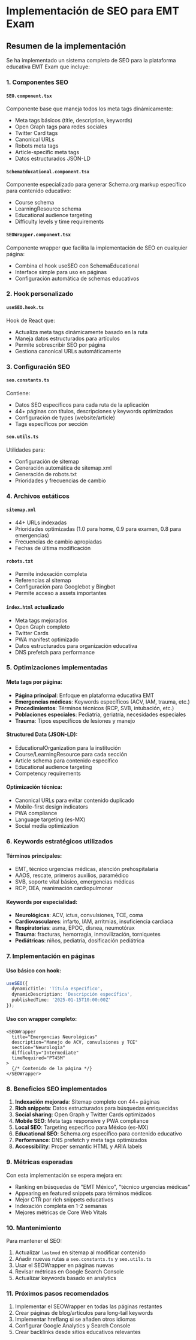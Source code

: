 # Implementación de SEO para EMT Exam

## Resumen de la implementación

Se ha implementado un sistema completo de SEO para la plataforma educativa EMT Exam que incluye:

### 1. Componentes SEO

#### `SEO.component.tsx`
Componente base que maneja todos los meta tags dinámicamente:
- Meta tags básicos (title, description, keywords)
- Open Graph tags para redes sociales
- Twitter Card tags
- Canonical URLs
- Robots meta tags
- Article-specific meta tags
- Datos estructurados JSON-LD

#### `SchemaEducational.component.tsx`
Componente especializado para generar Schema.org markup específico para contenido educativo:
- Course schema
- LearningResource schema
- Educational audience targeting
- Difficulty levels y time requirements

#### `SEOWrapper.component.tsx`
Componente wrapper que facilita la implementación de SEO en cualquier página:
- Combina el hook useSEO con SchemaEducational
- Interface simple para uso en páginas
- Configuración automática de schemas educativos

### 2. Hook personalizado

#### `useSEO.hook.ts`
Hook de React que:
- Actualiza meta tags dinámicamente basado en la ruta
- Maneja datos estructurados para artículos
- Permite sobrescribir SEO por página
- Gestiona canonical URLs automáticamente

### 3. Configuración SEO

#### `seo.constants.ts`
Contiene:
- Datos SEO específicos para cada ruta de la aplicación
- 44+ páginas con títulos, descripciones y keywords optimizados
- Configuración de types (website/article)
- Tags específicos por sección

#### `seo.utils.ts`
Utilidades para:
- Configuración de sitemap
- Generación automática de sitemap.xml
- Generación de robots.txt
- Prioridades y frecuencias de cambio

### 4. Archivos estáticos

#### `sitemap.xml`
- 44+ URLs indexadas
- Prioridades optimizadas (1.0 para home, 0.9 para examen, 0.8 para emergencias)
- Frecuencias de cambio apropiadas
- Fechas de última modificación

#### `robots.txt`
- Permite indexación completa
- Referencias al sitemap
- Configuración para Googlebot y Bingbot
- Permite acceso a assets importantes

#### `index.html` actualizado
- Meta tags mejorados
- Open Graph completo
- Twitter Cards
- PWA manifest optimizado
- Datos estructurados para organización educativa
- DNS prefetch para performance

### 5. Optimizaciones implementadas

#### Meta tags por página:
- **Página principal**: Enfoque en plataforma educativa EMT
- **Emergencias médicas**: Keywords específicos (ACV, IAM, trauma, etc.)
- **Procedimientos**: Términos técnicos (RCP, SVB, intubación, etc.)
- **Poblaciones especiales**: Pediatría, geriatría, necesidades especiales
- **Trauma**: Tipos específicos de lesiones y manejo

#### Structured Data (JSON-LD):
- EducationalOrganization para la institución
- Course/LearningResource para cada sección
- Article schema para contenido específico
- Educational audience targeting
- Competency requirements

#### Optimización técnica:
- Canonical URLs para evitar contenido duplicado
- Mobile-first design indicators
- PWA compliance
- Language targeting (es-MX)
- Social media optimization

### 6. Keywords estratégicos utilizados

#### Términos principales:
- EMT, técnico urgencias médicas, atención prehospitalaria
- AAOS, rescate, primeros auxilios, paramédico
- SVB, soporte vital básico, emergencias médicas
- RCP, DEA, reanimación cardiopulmonar

#### Keywords por especialidad:
- **Neurológicas**: ACV, ictus, convulsiones, TCE, coma
- **Cardiovasculares**: infarto, IAM, arritmias, insuficiencia cardíaca
- **Respiratorias**: asma, EPOC, disnea, neumotórax
- **Trauma**: fracturas, hemorragia, inmovilización, torniquetes
- **Pediátricas**: niños, pediatría, dosificación pediátrica

### 7. Implementación en páginas

#### Uso básico con hook:
```typescript
useSEO({
  dynamicTitle: 'Título específico',
  dynamicDescription: 'Descripción específica',
  publishedTime: '2025-01-15T10:00:00Z'
});
```

#### Uso con wrapper completo:
```tsx
<SEOWrapper
  title="Emergencias Neurológicas"
  description="Manejo de ACV, convulsiones y TCE"
  section="Neurología"
  difficulty="Intermediate"
  timeRequired="PT45M"
>
  {/* Contenido de la página */}
</SEOWrapper>
```

### 8. Beneficios SEO implementados

1. **Indexación mejorada**: Sitemap completo con 44+ páginas
2. **Rich snippets**: Datos estructurados para búsquedas enriquecidas
3. **Social sharing**: Open Graph y Twitter Cards optimizados
4. **Mobile SEO**: Meta tags responsive y PWA compliance
5. **Local SEO**: Targeting específico para México (es-MX)
6. **Educational SEO**: Schema.org específico para contenido educativo
7. **Performance**: DNS prefetch y meta tags optimizados
8. **Accessibility**: Proper semantic HTML y ARIA labels

### 9. Métricas esperadas

Con esta implementación se espera mejora en:
- Ranking en búsquedas de "EMT México", "técnico urgencias médicas"
- Appearing en featured snippets para términos médicos
- Mejor CTR por rich snippets educativos
- Indexación completa en 1-2 semanas
- Mejores métricas de Core Web Vitals

### 10. Mantenimiento

Para mantener el SEO:
1. Actualizar `lastmod` en sitemap al modificar contenido
2. Añadir nuevas rutas a `seo.constants.ts` y `seo.utils.ts`
3. Usar el SEOWrapper en páginas nuevas
4. Revisar métricas en Google Search Console
5. Actualizar keywords basado en analytics

### 11. Próximos pasos recomendados

1. Implementar el SEOWrapper en todas las páginas restantes
2. Crear páginas de blog/artículos para long-tail keywords
3. Implementar hreflang si se añaden otros idiomas
4. Configurar Google Analytics y Search Console
5. Crear backlinks desde sitios educativos relevantes
